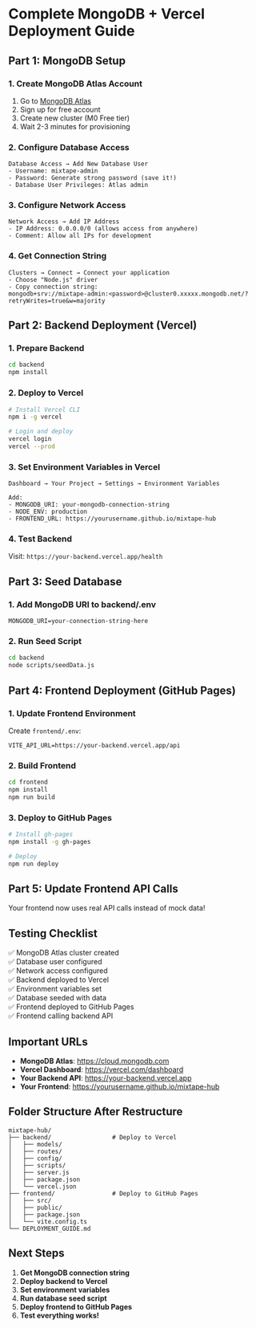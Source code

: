 
# Complete MongoDB + Vercel Deployment Guide

## Part 1: MongoDB Setup

### 1. Create MongoDB Atlas Account
1. Go to [MongoDB Atlas](https://www.mongodb.com/cloud/atlas)
2. Sign up for free account
3. Create new cluster (M0 Free tier)
4. Wait 2-3 minutes for provisioning

### 2. Configure Database Access
```
Database Access → Add New Database User
- Username: mixtape-admin
- Password: Generate strong password (save it!)
- Database User Privileges: Atlas admin
```

### 3. Configure Network Access
```
Network Access → Add IP Address
- IP Address: 0.0.0.0/0 (allows access from anywhere)
- Comment: Allow all IPs for development
```

### 4. Get Connection String
```
Clusters → Connect → Connect your application
- Choose "Node.js" driver
- Copy connection string:
mongodb+srv://mixtape-admin:<password>@cluster0.xxxxx.mongodb.net/?retryWrites=true&w=majority
```

## Part 2: Backend Deployment (Vercel)

### 1. Prepare Backend
```bash
cd backend
npm install
```

### 2. Deploy to Vercel
```bash
# Install Vercel CLI
npm i -g vercel

# Login and deploy
vercel login
vercel --prod
```

### 3. Set Environment Variables in Vercel
```
Dashboard → Your Project → Settings → Environment Variables

Add:
- MONGODB_URI: your-mongodb-connection-string
- NODE_ENV: production
- FRONTEND_URL: https://yourusername.github.io/mixtape-hub
```

### 4. Test Backend
Visit: `https://your-backend.vercel.app/health`

## Part 3: Seed Database

### 1. Add MongoDB URI to backend/.env
```
MONGODB_URI=your-connection-string-here
```

### 2. Run Seed Script
```bash
cd backend
node scripts/seedData.js
```

## Part 4: Frontend Deployment (GitHub Pages)

### 1. Update Frontend Environment
Create `frontend/.env`:
```
VITE_API_URL=https://your-backend.vercel.app/api
```

### 2. Build Frontend
```bash
cd frontend
npm install
npm run build
```

### 3. Deploy to GitHub Pages
```bash
# Install gh-pages
npm install -g gh-pages

# Deploy
npm run deploy
```

## Part 5: Update Frontend API Calls

Your frontend now uses real API calls instead of mock data!

## Testing Checklist

✅ MongoDB Atlas cluster created  
✅ Database user configured  
✅ Network access configured  
✅ Backend deployed to Vercel  
✅ Environment variables set  
✅ Database seeded with data  
✅ Frontend deployed to GitHub Pages  
✅ Frontend calling backend API  

## Important URLs

- **MongoDB Atlas**: https://cloud.mongodb.com  
- **Vercel Dashboard**: https://vercel.com/dashboard  
- **Your Backend API**: https://your-backend.vercel.app  
- **Your Frontend**: https://yourusername.github.io/mixtape-hub  

## Folder Structure After Restructure

```
mixtape-hub/
├── backend/                 # Deploy to Vercel
│   ├── models/
│   ├── routes/
│   ├── config/
│   ├── scripts/
│   ├── server.js
│   ├── package.json
│   └── vercel.json
├── frontend/                # Deploy to GitHub Pages
│   ├── src/
│   ├── public/
│   ├── package.json
│   └── vite.config.ts
└── DEPLOYMENT_GUIDE.md
```

## Next Steps

1. **Get MongoDB connection string**
2. **Deploy backend to Vercel**  
3. **Set environment variables**
4. **Run database seed script**
5. **Deploy frontend to GitHub Pages**
6. **Test everything works!**
